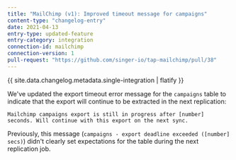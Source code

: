 ```yaml
---
title: "MailChimp (v1): Improved timeout message for campaigns"
content-type: "changelog-entry"
date: 2021-04-13
entry-type: updated-feature
entry-category: integration
connection-id: mailchimp
connection-version: 1
pull-request: "https://github.com/singer-io/tap-mailchimp/pull/38"
---
```

{{ site.data.changelog.metadata.single-integration | flatify }}

We've updated the export timeout error message for the `campaigns` table to indicate that the export will continue to be extracted in the next replication:

```
Mailchimp campaigns export is still in progress after [number] seconds. Will continue with this export on the next sync.
```

Previously, this message (`campaigns - export deadline exceeded ([number] secs)`) didn't clearly set expectations for the table during the next replication job.